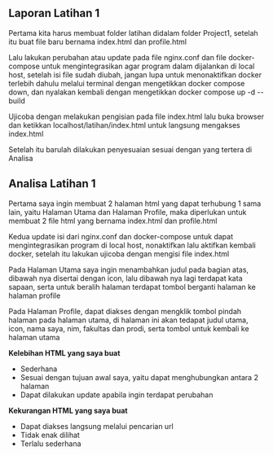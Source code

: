 ## Laporan Latihan 1

Pertama kita harus membuat folder latihan didalam folder Project1, setelah itu buat file baru bernama index.html dan profile.html

Lalu lakukan perubahan atau update pada file nginx.conf dan file docker-compose untuk mengintegrasikan agar program dalam dijalankan di local host, setelah isi file sudah diubah, jangan lupa untuk menonaktifkan docker terlebih dahulu melalui terminal dengan mengetikkan docker compose down, dan nyalakan kembali dengan mengetikkan docker compose up -d --build

Ujicoba dengan melakukan pengisian pada file index.html lalu buka browser dan ketikkan localhost/latihan/index.html untuk langsung mengakses index.html

Setelah itu barulah dilakukan penyesuaian sesuai dengan yang tertera di Analisa

## Analisa Latihan 1

Pertama saya ingin membuat 2 halaman html yang dapat terhubung 1 sama lain, yaitu Halaman Utama dan Halaman Profile, maka diperlukan untuk membuat 2 file html yang bernama index.html dan profile.html

Kedua update isi dari nginx.conf dan docker-compose untuk dapat mengintegrasikan program di local host, nonaktifkan lalu aktifkan kembali docker, setelah itu lakukan ujicoba dengan mengisi file index.html

Pada Halaman Utama saya ingin menambahkan judul pada bagian atas, dibawah nya disertai dengan icon, lalu dibawah nya lagi terdapat kata sapaan, serta untuk beralih halaman terdapat tombol berganti halaman ke halaman profile

Pada Halaman Profile, dapat diakses dengan mengklik tombol pindah halaman pada halaman utama, di halaman ini akan tedapat judul utama, icon, nama saya, nim, fakultas dan prodi, serta tombol untuk kembali ke halaman utama

**Kelebihan HTML yang saya buat**

- Sederhana
- Sesuai dengan tujuan awal saya, yaitu dapat menghubungkan antara 2 halaman
- Dapat dilakukan update apabila ingin terdapat perubahan

**Kekurangan HTML yang saya buat**

- Dapat diakses langsung melalui pencarian url
- Tidak enak dilihat
- Terlalu sederhana